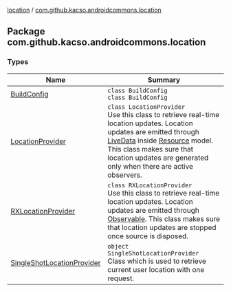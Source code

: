 [location](../index.md) / [com.github.kacso.androidcommons.location](./index.md)

## Package com.github.kacso.androidcommons.location

### Types

| Name | Summary |
|---|---|
| [BuildConfig](-build-config/index.md) | `class BuildConfig`<br>`class BuildConfig` |
| [LocationProvider](-location-provider/index.md) | `class LocationProvider`<br>Use this class to retrieve real-time location updates. Location updates are emitted through [LiveData](#) inside [Resource](#) model. This class makes sure that location updates are generated only when there are active observers. |
| [RXLocationProvider](-r-x-location-provider/index.md) | `class RXLocationProvider`<br>Use this class to retrieve real-time location updates. Location updates are emitted through [Observable](#). This class makes sure that location updates are stopped once source is disposed. |
| [SingleShotLocationProvider](-single-shot-location-provider/index.md) | `object SingleShotLocationProvider`<br>Class which is used to retrieve current user location with one request. |

